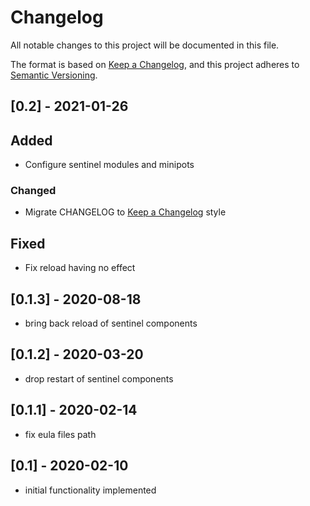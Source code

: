 # Changelog
All notable changes to this project will be documented in this file.

The format is based on [Keep a Changelog](https://keepachangelog.com/en/1.0.0/),
and this project adheres to [Semantic Versioning](https://semver.org/spec/v2.0.0.html).

## [0.2] - 2021-01-26
## Added
- Configure sentinel modules and minipots

### Changed
- Migrate CHANGELOG to [Keep a Changelog](https://keepachangelog.com/en/1.0.0/) style

## Fixed
- Fix reload having no effect 

## [0.1.3] - 2020-08-18
- bring back reload of sentinel components

## [0.1.2] - 2020-03-20
- drop restart of sentinel components

## [0.1.1] - 2020-02-14
- fix eula files path

## [0.1] - 2020-02-10
- initial functionality implemented
